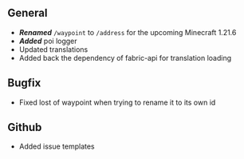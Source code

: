 ## General

- ***Renamed*** `/waypoint` to `/address` for the upcoming Minecraft 1.21.6
- ***Added*** poi logger
- Updated translations
- Added back the dependency of fabric-api for translation loading

## Bugfix

- Fixed lost of waypoint when trying to rename it to its own id

## Github

- Added issue templates
